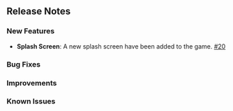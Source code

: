 ## Release Notes

### New Features
- **Splash Screen**: A new splash screen have been added to the game. [#20](https://github.com/juan-medina/godot-shootem-up/issues/20)

### Bug Fixes

### Improvements

### Known Issues

